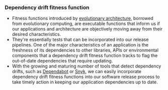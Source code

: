 ### Dependency drift fitness function

* Fitness functions introduced by [evolutionary architecture](https://www.thoughtworks.com/radar/techniques/evolutionary-architecture), borrowed from evolutionary computing, are executable functions that inform us if our applications and architecture are objectively moving away from their desired characteristics. 
* They're essentially tests that can be incorporated into our release pipelines. One of the major characteristics of an application is the freshness of its dependencies to other libraries, APIs or environmental components that a dependency drift fitness function tracks to flag the out-of-date dependencies that require updating. 
* With the growing and maturing number of tools that detect dependency drifts, such as [Dependabot](https://www.thoughtworks.com/radar/tools/dependabot) or [Snyk](https://www.thoughtworks.com/radar/tools/snyk), we can easily incorporate dependency drift fitness functions into our software release process to take timely action in keeping our application dependencies up to date.

